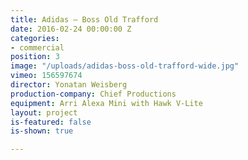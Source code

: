 ```yaml
---
title: Adidas — Boss Old Trafford
date: 2016-02-24 00:00:00 Z
categories:
- commercial
position: 3
image: "/uploads/adidas-boss-old-trafford-wide.jpg"
vimeo: 156597674
director: Yonatan Weisberg
production-company: Chief Productions
equipment: Arri Alexa Mini with Hawk V-Lite
layout: project
is-featured: false
is-shown: true

---
```


